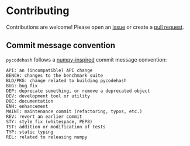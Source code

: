 # Contributing

Contributions are welcome!
Please open an [issue](https://github.com/pycodehash/pycodehash/issues)
or create a [pull request](https://github.com/pycodehash/pycodehash/pulls).

## Commit message convention

`pycodehash` follows a [numpy-inspired](https://numpy.org/devdocs/dev/development_workflow.html#writing-the-commit-message) commit message convention:

```text
API: an (incompatible) API change
BENCH: changes to the benchmark suite
BLD/PKG: change related to building pycodehash
BUG: bug fix
DEP: deprecate something, or remove a deprecated object
DEV: development tool or utility
DOC: documentation
ENH: enhancement
MAINT: maintenance commit (refactoring, typos, etc.)
REV: revert an earlier commit
STY: style fix (whitespace, PEP8)
TST: addition or modification of tests
TYP: static typing
REL: related to releasing numpy
```